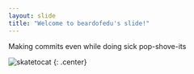 ```yaml
---
layout: slide
title: "Welcome to beardofedu's slide!"
---
```


Making commits even while doing sick pop-shove-its

![skatetocat](https://octodex.github.com/images/skatetocat.png)
{: .center}
